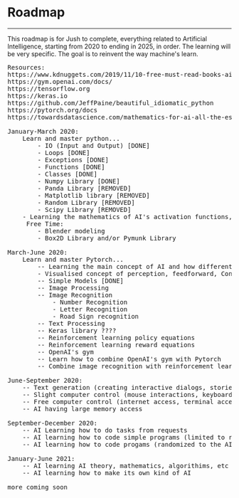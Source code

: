 <h1> Roadmap </h1>
<hr/>
<p> This roadmap is for Jush to complete, everything related to Artificial Intelligence, starting from 2020 to ending in 2025, in order. The learning will be very specific. The goal is to reinvent the way machine's learn.</p>

<pre>
Resources:
https://www.kdnuggets.com/2019/11/10-free-must-read-books-ai.html
https://gym.openai.com/docs/
https://tensorflow.org
https://keras.io
https://github.com/JeffPaine/beautiful_idiomatic_python
https://pytorch.org/docs
https://towardsdatascience.com/mathematics-for-ai-all-the-essential-math-topics-you-need-ed1d9c910baf

January-March 2020:
    Learn and master python...
        - IO (Input and Output) [DONE]
        - Loops [DONE]
        - Exceptions [DONE]
        - Functions [DONE]
        - Classes [DONE]
        - Numpy Library [DONE]
        - Panda Library [REMOVED]
        - Matplotlib library [REMOVED]
        - Random Library [REMOVED]
        - Scipy Library [REMOVED]
	- Learning the mathematics of AI's activation functions, Loss, Backpropagating, etc
     Free Time:
        - Blender modeling
        - Box2D Library and/or Pymunk Library

March-June 2020:
    Learn and master Pytorch...
    	-- Learning the main concept of AI and how different types of neural networks work
		- Visualised concept of perception, feedforward, Conv2D
        -- Simple Models [DONE]
        -- Image Processing
        -- Image Recognition
            - Number Recognition
            - Letter Recognition
            - Road Sign recognition
        -- Text Processing
        -- Keras library ????
        -- Reinforcement learning policy equations
        -- Reinforcement learning reward equations
        -- OpenAI's gym
        -- Learn how to combine OpenAI's gym with Pytorch
        -- Combine image recognition with reinforcement learning (Atari, 2D body movement)

June-September 2020:
    -- Text generation (creating interactive dialogs, stories, etc)
    -- Slight computer control (mouse interactions, keyboard interactions, screen interactions)
    -- Free computer control (internet access, terminal access)
    -- AI having large memory access

September-December 2020:
    -- AI Learning how to do tasks from requests
    -- AI learning how to code simple programs (limited to requested) [Python or C++]
    -- AI learning how to code progams (randomized to the AI's decisions) [Python or C++]

January-June 2021:
    -- AI learning AI theory, mathematics, algorithims, etc
    -- AI learning how to make its own kind of AI

more coming soon
</pre>


